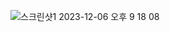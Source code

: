 ![스크린샷1 2023-12-06 오후 9 18 08](https://github.com/Heo-y-y/development-blog/assets/112863029/3004fc11-0fdf-44ee-9261-c13556f40b78)
